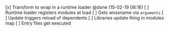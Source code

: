  [x] Transform to wrap in a runtime loader @done (15-02-19 08:16)
 [ ] Runtime loader registers modules at load
 [ ] Gets wossname via `arguments`
 [ ] Update triggers reload of dependents
 [ ] Libraries update thing in modules map
 [ ] Entry files get executed